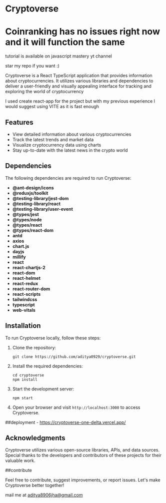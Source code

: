 # Cryptoverse


# Coinranking has no issues right now and it will function the same 

tutorial is available on javascript mastery yt channel

star my repo if you want :)

Cryptoverse is a React TypeScript application that provides information about cryptocurrencies. It utilizes various libraries and dependencies to deliver a user-friendly and visually appealing interface for tracking and exploring the world of cryptocurrency

I used create react-app for the project but with my previous experience I would suggest using VITE as it is fast enough

## Features

- View detailed information about various cryptocurrencies
- Track the latest trends and market data
- Visualize cryptocurrency data using charts
- Stay up-to-date with the latest news in the crypto world

## Dependencies

The following dependencies are required to run Cryptoverse:

- **@ant-design/icons**
- **@reduxjs/toolkit**
- **@testing-library/jest-dom**
- **@testing-library/react**
- **@testing-library/user-event**
- **@types/jest**
- **@types/node**
- **@types/react**
- **@types/react-dom**
- **antd**
- **axios**
- **chart.js**
- **dayjs**
- **millify**
- **react**
- **react-chartjs-2**
- **react-dom**
- **react-helmet**
- **react-redux**
- **react-router-dom**
- **react-scripts**
- **tailwindcss**
- **typescript**
- **web-vitals**

## Installation

To run Cryptoverse locally, follow these steps:

1. Clone the repository:
   ```
   git clone https://github.com/aditya0929/cryptoverse.git
   ```

2. Install the required dependencies:
   ```
   cd cryptoverse
   npm install
   ```

3. Start the development server:
   ```
   npm start
   ```

4. Open your browser and visit `http://localhost:3000` to access Cryptoverse.

##deployment - https://cryptoverse-one-delta.vercel.app/

## Acknowledgments

Cryptoverse utilizes various open-source libraries, APIs, and data sources. Special thanks to the developers and contributors of these projects for their valuable work.

##contribute

Feel free to contribute, suggest improvements, or report issues. Let's make Cryptoverse better together!

mail me at aditya8906jha@gmail.com



